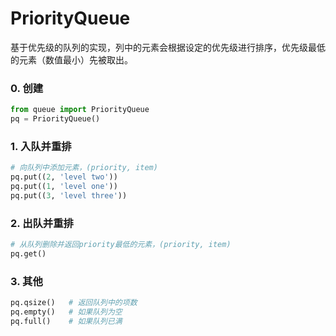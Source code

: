 # PriorityQueue

基于优先级的队列的实现，列中的元素会根据设定的优先级进行排序，优先级最低的元素（数值最小）先被取出。

### 0. 创建

```python
from queue import PriorityQueue
pq = PriorityQueue()
```

### 1. 入队并重排

```python
# 向队列中添加元素，(priority, item)
pq.put((2, 'level two'))
pq.put((1, 'level one'))
pq.put((3, 'level three'))
```

### 2. 出队并重排

```python
# 从队列删除并返回priority最低的元素，(priority, item)
pq.get()  
```

### 3. 其他

```python
pq.qsize()   # 返回队列中的项数
pq.empty()   # 如果队列为空
pq.full()    # 如果队列已满
```
